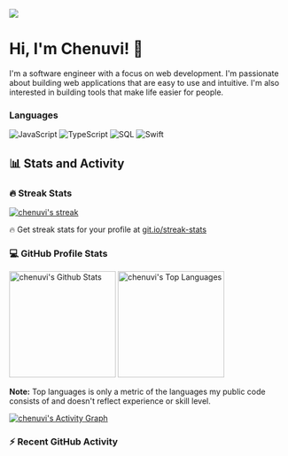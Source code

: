 [![](https://raw.githubusercontent.com/chenuvi/chenuvi/master/profile.gif)](https://www.chenuvi.com/)<!-- If you want the template for my gif, email me! -->

# Hi, I'm Chenuvi! 👋

I'm a software engineer with a focus on web development. I'm passionate about building web applications that are easy to use and intuitive. I'm also interested in building tools that make life easier for people.

### Languages

![JavaScript](https://img.shields.io/badge/-JavaScript-000?&logo=JavaScript)
![TypeScript](https://img.shields.io/badge/-TypeScript-000?&logo=TypeScript)
![SQL](https://img.shields.io/badge/-SQL-000?&logo=MySQL)
![Swift](https://img.shields.io/badge/-Rust-000?&logo=rust)

<section>
  <summary><h2>📊 Stats and Activity</h2></summary>

  <h3>🔥 Streak Stats</h3>

  <!-- GitHub Readme Streak Stats - https://github.com/chenuvi/github-readme-streak-stats -->
  <p>
    <a href="https://github.com/chenuvi/github-readme-streak-stats">
      <!-- Use https://streak-stats.demolab.com or self-host with your own Vercel app - visit https://git.io/streak-stats for instructions -->
      <img title="🔥 Get streak stats for your profile at git.io/streak-stats" alt="chenuvi's streak" src="https://github-readme-streak-stats-eight.vercel.app/?user=chenuvi&theme=monokai-metallian&hide_border=true&short_numbers=true"/>
    </a>
    <p>🔥 Get streak stats for your profile at <a href="https://git.io/streak-stats">git.io/streak-stats</a></p>
  </p>

  <h3>💻 GitHub Profile Stats</h3>

  <!-- https://github.com/anuraghazra/github-readme-stats -->

<a href="https://github.com/anuraghazra/github-readme-stats"><img alt="chenuvi's Github Stats" src="https://denvercoder1-github-readme-stats.vercel.app/api/?username=chenuvi&show_icons=true&include_all_commits=true&count_private=true&theme=react&hide_border=true&bg_color=1F222E&title_color=F85D7F&icon_color=F8D866" height="192px"/></a>
<a href="https://github.com/anuraghazra/github-readme-stats"><img alt="chenuvi's Top Languages" src="https://denvercoder1-github-readme-stats.vercel.app/api/top-langs/?username=chenuvi&langs_count=8&layout=compact&theme=react&hide_border=true&bg_color=1F222E&title_color=F85D7F&icon_color=F8D866&hide=Jupyter%20Notebook,Roff" height="192px"/></a>
<br/>

<b>Note:</b> Top languages is only a metric of the languages my public code consists of and doesn't reflect experience or skill level.

  <!-- https://github.com/ashutosh00710/github-readme-activity-graph -->

<a href="https://github.com/ashutosh00710/github-readme-activity-graph"><img alt="chenuvi's Activity Graph" src="https://github-readme-activity-graph.vercel.app/graph/?username=chenuvi&bg_color=1F222E&color=F8D866&line=F85D7F&point=FFFFFF&hide_border=true" /></a>

  <h3>⚡ Recent GitHub Activity</h3>

  <!-- https://github.com/jamesgeorge007/github-activi.githubty-readme -->
  <!--START_SECTION:activity-->
   <!--END_SECTION:activity-->
   </section>

<!-- <https://github.com/DenverCoder1/DenverCoder1/> -->
